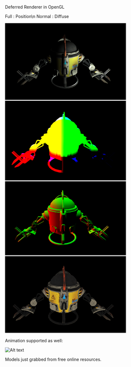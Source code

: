 
Deferred Renderer in OpenGL

Full   : Position\n
Normal : Diffuse 

![Alt text](/Images/full.PNG?raw=true "Full Color") ![Alt text](/Images/position.PNG?raw=true "Pos Color") ![Alt text](/Images/normal.PNG?raw=true "Normals") ![Alt text](/Images/color.PNG?raw=true "Diffuse")


Animation supported as well:

![Alt text](/Images/fan.gif?raw=true "I'm a FAN of this ;)")

Models just grabbed from free online resources.
